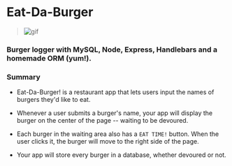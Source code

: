 # Eat-Da-Burger

> ![gif](http://i.imgur.com/2Hupr59.gif)

### Burger logger with MySQL, Node, Express, Handlebars and a homemade ORM (yum!).

### Summary

* Eat-Da-Burger! is a restaurant app that lets users input the names of burgers they'd like to eat.

* Whenever a user submits a burger's name, your app will display the burger on the center of the page -- waiting to be devoured.

* Each burger in the waiting area also has a `EAT TIME!` button. When the user clicks it, the burger will move to the right side of the page.

* Your app will store every burger in a database, whether devoured or not.